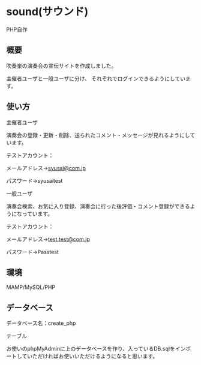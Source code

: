 # sound(サウンド)
PHP自作

## 概要
吹奏楽の演奏会の宣伝サイトを作成しました。

主催者ユーザと一般ユーザに分け、
それぞれでログインできるようにしています。



## 使い方
主催者ユーザ

演奏会の登録・更新・削除、送られたコメント・メッセージが見れるようにしています。

テストアカウント：

メールアドレス→syusai@com.jp

パスワード→syusaitest

一般ユーザ

演奏会検索、お気に入り登録、演奏会に行った後評価・コメント登録ができるようになっています。

テストアカウント：

メールアドレス→test.test@com.jp

パスワード→Passtest

## 環境
MAMP/MySQL/PHP


## データベース

データベース名：create_php 

テーブル

お使いのphpMyAdminに上のデータベースを作り、入っているDB.sqlをインポートしていただければお使いいただけるようになると思います。
